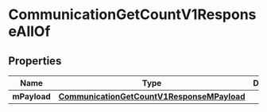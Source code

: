 

# CommunicationGetCountV1ResponseAllOf


## Properties

| Name | Type | Description | Notes |
|------------ | ------------- | ------------- | -------------|
|**mPayload** | [**CommunicationGetCountV1ResponseMPayload**](CommunicationGetCountV1ResponseMPayload.md) |  |  |



